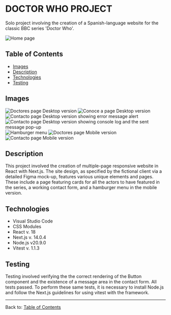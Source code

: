 # DOCTOR WHO PROJECT 

Solo project involving the creation of a Spanish-language website for the classic BBC series 'Doctor Who'. 

![Home page](<Screenshot (87)-2.png>)

## Table of Contents

- [Images](#images)
- [Description](#description)
- [Technologies](#technologies)
- [Testing](#testing)

## Images
![Doctores page Desktop version](<Screenshot (77).png>)
![Conoce a page Desktop version](<Screenshot (78).png>)
![Contacto page Desktop version showing error message alert](<Screenshot (83).png>)
![Contacto page Desktop version showing console log and the sent message pop-up](<Screenshot (85).png>)
![Hamburger menu](<Screenshot (80).png>)
![Doctores page Mobile version](<Screenshot (81).png>)
![Contacto page Mobile version](<Screenshot (82).png>)


## Description

This project involved the creation of multiple-page responsive website in React with Next.js. The site design, as specified by the fictional client via a detailed Figma mock-up, features various unique elements and pages. These include a page featuring cards for all the actors to have featured in the series, a working contact form, and a hamburger menu in the mobile version. 


## Technologies

- Visual Studio Code 
- CSS Modules 
- React v. 18
- Next.js v. 14.0.4
- Node.js v20.9.0
- Vitest v. 1.1.3

## Testing

Testing involved verifying the the correct rendering of the Button component and the existence of a message area in the contact form. All tests passed. To perform these same tests, it is necessary to install Node.js and follow the Next.js guidelines for using vitest with the framework.    
   

---

Back to: [Table of Contents](#table-of-contents)

